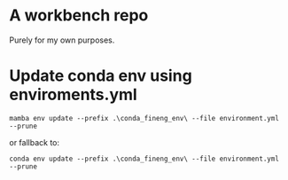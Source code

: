 # A workbench repo

Purely for my own purposes.

# Update conda env using enviroments.yml

`mamba env update --prefix .\conda_fineng_env\ --file environment.yml  --prune`

or fallback to:

`conda env update --prefix .\conda_fineng_env\ --file environment.yml  --prune`

